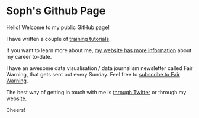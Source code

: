 # Soph's Github Page

Hello! Welcome to my public GitHub page!

I have written a couple of [training tutorials](https://sophiewarnes.github.io/Training "Soph's Training Tutorials").

If you want to learn more about me, [my website has more information](http://www.sophiewarnes.com "Sophie Warnes' site") about my career to-date.

I have an awesome data visualisation / data journalism newsletter called Fair Warning, that gets sent out every Sunday. Feel free to [subscribe to Fair Warning](https://www.getrevue.co/profile/FairWarning).

The best way of getting in touch with me is [through Twitter](http://www.twitter.com/SophieWarnes "@SophieWarnes on Twitter") or through my website.

Cheers!
